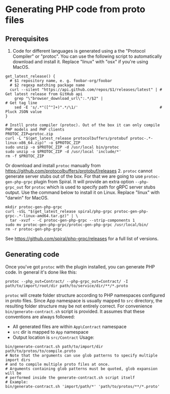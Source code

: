 # Generating PHP code from proto files
## Prerequisites
1. Code for different languages is generated using a the "Protocol Compiler" or "protoc".
You can use the following script to automatically download and install it.
Replace "linux" with "osx" if you're using MacOS.
```shell script
get_latest_release() {
  # $1 repository name, e. g. foobar-org/foobar
  # $2 regexp matching package name
  curl --silent "https://api.github.com/repos/$1/releases/latest" | # Get latest release from GitHub api
    grep "\"browser_download_url\":.*/$2" |                                            # Get tag line
    sed -E 's/.*"([^"]+)".*/\1/'                                    # Pluck JSON value
}

# Instll proto compiler (protoc). Out of the box it can only compile PHP models and PHP clients
PROTOC_ZIP=protoc.zip
curl -L "$(get_latest_release protocolbuffers/protobuf protoc-.*-linux-x86_64.zip)" -o $PROTOC_ZIP
sudo unzip -o $PROTOC_ZIP -d /usr/local bin/protoc
sudo unzip -o $PROTOC_ZIP -d /usr/local 'include/*'
rm -f $PROTOC_ZIP
```
Or download and install `protoc` manually from https://github.com/protocolbuffers/protobuf/releases
2. `protoc` cannot generate server stubs out of the box.
For that we are going to use `protoc-gen-php-grpc` plugin from Spiral. It will provide an extra option
`--php-grpc_out` for `protoc` which is used to specify path for gRPC server stubs output.
Use the command below to install it on Linux.
Replace "linux" with "darwin" for MacOS.
```shell script
mkdir protoc-gen-php-grpc
curl -sSL "$(get_latest_release spiral/php-grpc protoc-gen-php-grpc-.*-linux-amd64.tar.gz)" | \
  tar -xvzf - -C protoc-gen-php-grpc --strip-components 1
sudo mv protoc-gen-php-grpc/protoc-gen-php-grpc /usr/local/bin/
rm -r protoc-gen-php-grpc
```
See https://github.com/spiral/php-grpc/releases for a full list of versions. 
## Generating code
Once you've got `protoc` with the plugin installed, you can generate PHP code.
In general it's done like this: 
```
protoc --php_out=Contract/ --php-grpc_out=Contract/ -I path/to/import/root/dir path/to/service/dir/**/*.proto
```
`protoc` will create folder structure according to PHP namespaces configured in proto files.
Since App namespace is usually mapped to `src` directory, the resulting folder structure may be not entirely correct.
For convenience `bin/generate-contract.sh` script is provided. It assumes that these conventions are always followed:
- All generated files are within `App\Contract` namespace
- `src` dir is mapped to `App` namespace
- Output location is `src/Contract`
Usage:
```shell script
bin/generate-contract.sh path/to/import/dir path/to/protos/to/compile.proto
# Note that the arguments can use glob patterns to specify multiple import dirs
# and to compile multiple proto files at once.
# Arguments containing glob patterns must be quoted, glob expansion will be
# performed inside the generate-contract.sh script itself
# Example:
bin/generate-contract.sh 'import/path/*' 'path/to/protos/**/*.proto'
```
